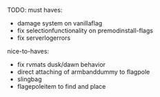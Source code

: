 TODO:
must haves:
- damage system on vanillaflag
- fix selectionfunctionality on premodinstall-flags
- fix serverlogerrors

nice-to-haves:
- fix rvmats dusk/dawn behavior
- direct attaching of armbanddummy to flagpole
- slingbag
- flagepoleitem to find and place
